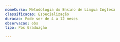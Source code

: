 ```yaml
---
nomeCurso: Metodologia do Ensino de Língua Inglesa
classificacao: Especialização
duracao: Pode ser de 4 a 12 meses
observacao: obs
tipo: Pós Graduação

---
```


